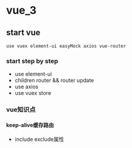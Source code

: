 # vue_3
## start vue 
`
use vuex element-ui easyMock axios vue-router
`
### start step by step 
* use element-ui
* children router && router update
* use axios
* use vuex store

### vue知识点
#### keep-alive缓存路由
* include exclude属性